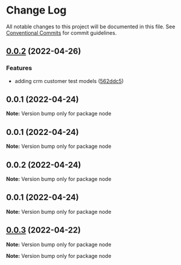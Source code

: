 # Change Log

All notable changes to this project will be documented in this file.
See [Conventional Commits](https://conventionalcommits.org) for commit guidelines.

## [0.0.2](https://github.com/mondomember/node/compare/v0.0.1...v0.0.2) (2022-04-26)


### Features

* adding crm customer test models ([562ddc5](https://github.com/mondomember/node/commit/562ddc58e0139ff3372c266eef226024c2c66a36))





## 0.0.1 (2022-04-24)

**Note:** Version bump only for package node





## 0.0.1 (2022-04-24)

**Note:** Version bump only for package node





## 0.0.2 (2022-04-24)

**Note:** Version bump only for package node





## 0.0.1 (2022-04-24)

**Note:** Version bump only for package node





## [0.0.3](https://github.com/mondomember/node/compare/v0.0.2...v0.0.3) (2022-04-22)

**Note:** Version bump only for package node







**Note:** Version bump only for package node
